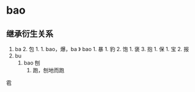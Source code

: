 # bao

## 继承衍生关系

1. ba
    2. 包
       1. 1. bao，爆，ba 》 bao
          1. 暴
             1. 豹
       2. 饱
          1. 褒
       3. 抱
          1. 保
             1. 宝
             2. 报
1. bu 
   1. bao 刨
      1. 跑，刨地而跑

雹